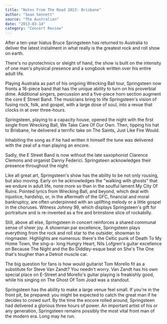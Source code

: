 ```yaml
---
title: "Notes From The Road 2013: Brisbane"
author: "Sean Sennett"
source: "The Australian"
date: "2013-03-14"
category: "Concert Review"
---
```


After a ten-year hiatus Bruce Springsteen has returned to Australia to deliver the latest instalment in what really is the greatest rock and roll show on earth.

There's no pyrotechnics or sleight of hand, the show is built on the intensity of one man's physical presence and a songbook written over his entire adult life.

Playing Australia as part of his ongoing Wrecking Ball tour, Springsteen now fronts a 16-piece band that has the unique ability to turn on his proverbial dime. Additional singers, percussion and a five-piece horn section augment the core E Street Band. The musicians bring to life Springsteen's vision of fusing rock, folk, and gospel, with a large dose of soul, into a revue that clocks in at over three-hours.

Springsteen, playing to a capacity house, opened the night with the first single from Wrecking Ball, We Take Care Of Our Own. Then, tipping his hat to Brisbane, he delivered a terrific take on The Saints, Just Like Fire Would.

Inhabiting the song as if he had written it himself the tune was delivered with the zeal of a man playing an encore.

Sadly, the E Street Band is now without the late saxophonist Clarence Clemons and organist Danny Federici. Springsteen acknowledges their presence throughout the night.

Like all great art, Springsteen's show has the ability to be not only rousing, but also moving. Early on he acknowledges the "walking with ghosts" that we endure in adult life, none more so than in the soulful lament My City Of Ruins. Pointed lyrics from Wrecking Ball, and beyond, which deal with injustice, hardship, or, in the aftermath of the GFC, financial and moral bankruptcy, are often underpinned with an uplifting melody or a little gospel in the choruses. Witness Johnny 99, which displays Springsteen's gift for portraiture and is re-invented as a fire and brimstone slice of rockabilly.

Still, above all else, Springsteen in concert reinforces a shared communal sense of sheer joy. A showman par excellence, Springsteen plays everything from the rock and roll star to the outsider, showman to ringmaster. Highlights are numerous: there's the Celtic punk of Death To My Home Town, the sing-a- long Hungry Heart, Nils Lofgren's guitar excellence on Because The Night and the Bo Diddley-esque beat on She's The One that's tougher than a Detroit muscle car.

The big question for fans is how would guitarist Tom Morello fit as a substitute for Steve Van Zandt? You needn't worry. Van Zandt has his own special place on E-Street and Morello's guitar playing is freakishly good, while his singing on The Ghost Of Tom Joad was a standout.

Springsteen has the ability to make a large venue feel small. If you're in the front pit, be prepared: you might be expected to catch the great man if he decides to crowd surf. By the time the encore rolled around, Springsteen had delivered a glorious three hours of power. An important artist of his or any generation, Springsteen remains possibly the most vital front man of the modern era. Long may he run.